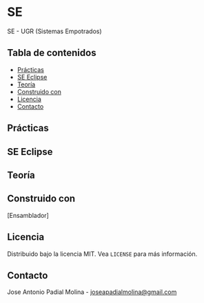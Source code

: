 # SE
SE - UGR (Sistemas Empotrados)

<!-- TABLE OF CONTENTS -->
## Tabla de contenidos

* [Prácticas](#p)
* [SE Eclipse](#p)
* [Teoría](#p)
* [Construido con](#built-with)
* [Licencia](#license)
* [Contacto](#contact)

## Prácticas

## SE Eclipse

## Teoría

## Construido con
[Ensamblador]

<!-- LICENCIA -->
## Licencia

Distribuido bajo la licencia MIT. Vea `LICENSE` para más información.

<!-- CONTACTO -->
## Contacto

Jose Antonio Padial Molina - joseapadialmolina@gmail.com